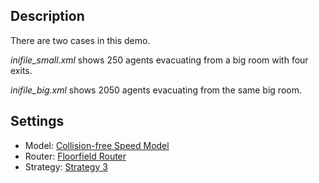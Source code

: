 ## Description
There are two cases in this demo.

*inifile_small.xml* shows 250 agents evacuating from a big room with four exits.

*inifile_big.xml* shows 2050 agents evacuating from the same big room.

## Settings
- Model: [Collision-free Speed Model](http://www.jupedsim.org/jpscore_operativ.html#collision-free-speed-model)
- Router: [Floorfield Router](http://www.jupedsim.org/jpscore_routing.html#floorfield-router)
- Strategy: [Strategy 3](http://www.jupedsim.org/jpscore_direction.html#strategy-3)